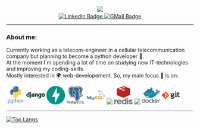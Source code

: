 
<div id="header" align="center">
  <img src="https://media.giphy.com/media/RN8FdaB6T1bkkI5n4I/giphy.gif" width="200"/>
  <div id="badges">
  <a href="https://www.linkedin.com/in/ruslan-rusanovich/">
    <img src="https://img.shields.io/badge/LinkedIn-blue?style=for-the-badge&logo=linkedin&logoColor=white" alt="LinkedIn Badge"/>
  </a>
  <a href="mailto:rrusanovich.dev@gmail.com">
    <img src="https://img.shields.io/badge/GMail-white?style=for-the-badge&logo=gmail&logoColor=red" alt="GMail Badge"/>
  </a>
</div>
</div>

---

### About me:

Currently working as a telecom-engineer in a cellular telecommunication company but planning to become a python developer :snake:.  
At the moment I\`m spending a lot of time on studying new IT-technologies and improving my coding-skills.   
Mostly interested in :earth_africa: web-developement. So, my main focus :mag_right: is on:
<div>
  <img src="https://github.com/devicons/devicon/blob/master/icons/python/python-original-wordmark.svg" width="50" height="50" />
  <img src="https://github.com/devicons/devicon/blob/master/icons/django/django-plain-wordmark.svg" width="50" height="50" />
  <img src="https://github.com/devicons/devicon/blob/master/icons/fastapi/fastapi-original.svg" width="50" height="50" />
  <img src="https://github.com/devicons/devicon/blob/master/icons/postgresql/postgresql-original-wordmark.svg" width="50" height="50" />
  <img src="https://github.com/devicons/devicon/blob/master/icons/mysql/mysql-original-wordmark.svg" width="50" height="50" />
  <img src="https://github.com/devicons/devicon/blob/master/icons/mongodb/mongodb-original-wordmark.svg width="50" height="50" />
  <img src="https://github.com/devicons/devicon/blob/master/icons/redis/redis-original-wordmark.svg" width="50" height="50" />
  <img src="https://github.com/devicons/devicon/blob/master/icons/apachekafka/apachekafka-original.svg width="50" height="50" />
  <img src="https://github.com/devicons/devicon/blob/master/icons/docker/docker-original-wordmark.svg" width="50" height="50" />
  <img src="https://github.com/devicons/devicon/blob/master/icons/git/git-original-wordmark.svg" width="50" height="50" />
 </div>

---


[![Top Langs](https://github-readme-stats.vercel.app/api/top-langs/?username=Rivallar&theme=vue-dark)](https://github.com/anuraghazra/github-readme-stats)
